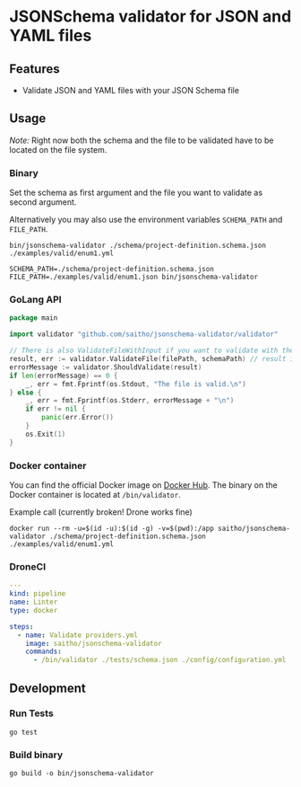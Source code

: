 # JSONSchema validator for JSON and YAML files

## Features

* Validate JSON and YAML files with your JSON Schema file

## Usage

*Note:* Right now both the schema and the file to be validated have to be located on the file system.

### Binary

Set the schema as first argument and the file you want to validate as second argument.

Alternatively you may also use the environment variables `SCHEMA_PATH` and `FILE_PATH`.

```
bin/jsonschema-validator ./schema/project-definition.schema.json ./examples/valid/enum1.yml

SCHEMA_PATH=./schema/project-definition.schema.json FILE_PATH=./examples/valid/enum1.json bin/jsonschema-validator
```

### GoLang API

```go
package main

import validator "github.com/saitho/jsonschema-validator/validator"

// There is also ValidateFileWithInput if you want to validate with the schema data itself (byte[])
result, err := validator.ValidateFile(filePath, schemaPath) // result is gojsonschema.Result
errorMessage := validator.ShouldValidate(result)
if len(errorMessage) == 0 {
	_, err = fmt.Fprintf(os.Stdout, "The file is valid.\n")
} else {
	_, err = fmt.Fprintf(os.Stderr, errorMessage + "\n")
	if err != nil {
		panic(err.Error())
	}
	os.Exit(1)
}
```

### Docker container

You can find the official Docker image on [Docker Hub](https://hub.docker.com/r/saitho/jsonschema-validator).
The binary on the Docker container is located at `/bin/validator`.

Example call (currently broken! Drone works fine)
```
docker run --rm -u=$(id -u):$(id -g) -v=$(pwd):/app saitho/jsonschema-validator ./schema/project-definition.schema.json ./examples/valid/enum1.yml
```

### DroneCI

```yaml
---
kind: pipeline
name: Linter
type: docker

steps:
  - name: Validate providers.yml
    image: saitho/jsonschema-validator
    commands:
      - /bin/validator ./tests/schema.json ./config/configuration.yml
 ```

## Development

### Run Tests

```shell script
go test
```

### Build binary

```shell script
go build -o bin/jsonschema-validator
```
